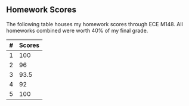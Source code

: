 ## Homework Scores
The following table houses my homework scores through ECE M148. All homeworks combined were worth 40% of my final grade.

| # | Scores
--- | ---
| 1 | 100
| 2 | 96
| 3 | 93.5
| 4 | 92
| 5 | 100


